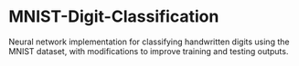 # MNIST-Digit-Classification
 Neural network implementation for classifying handwritten digits using the MNIST dataset, with modifications to improve training and testing outputs.
